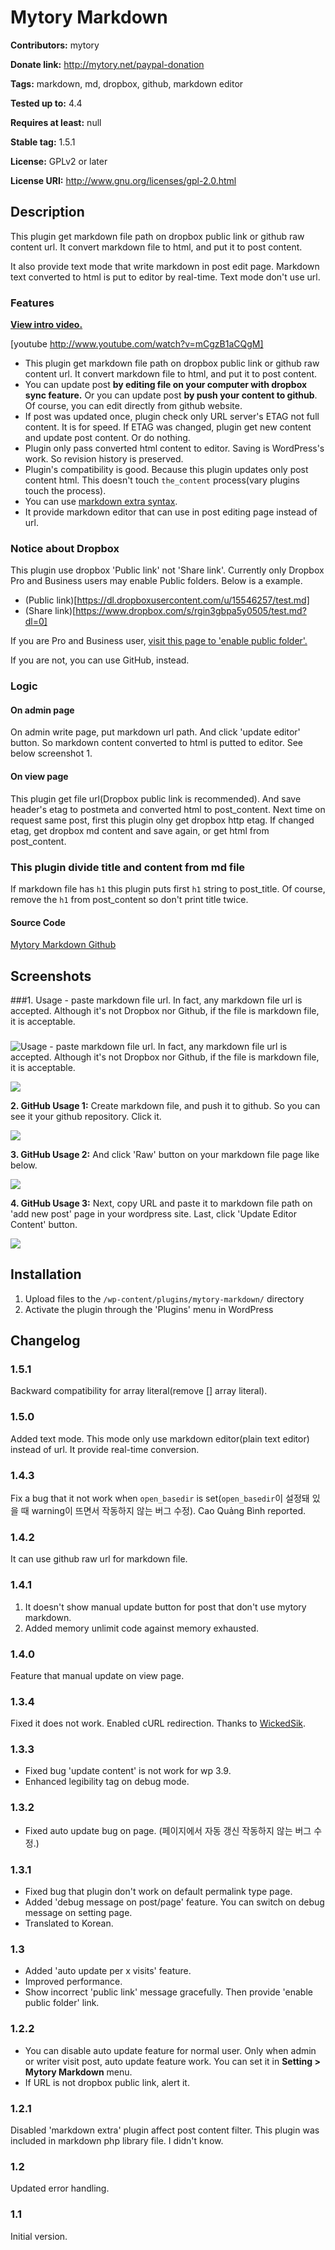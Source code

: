 # Mytory Markdown #
**Contributors:** mytory  
**Donate link:** http://mytory.net/paypal-donation  
**Tags:** markdown, md, dropbox, github, markdown editor  
**Tested up to:** 4.4  
**Requires at least:** null  
**Stable tag:** 1.5.1  
**License:** GPLv2 or later  
**License URI:** http://www.gnu.org/licenses/gpl-2.0.html  


## Description ##

This plugin get markdown file path on dropbox public link or github raw content url. It convert markdown file to html, and put it to post content.

It also provide text mode that write markdown in post edit page. Markdown text converted to html is put to editor by real-time. Text mode don't use url.

### Features ###

**[View intro video.](http://youtu.be/mCgzB1aCQgM)**

[youtube http://www.youtube.com/watch?v=mCgzB1aCQgM]

* This plugin get markdown file path on dropbox public link or github raw content url. It convert markdown file to html, and put it to post content.
* You can update post **by editing file on your computer with dropbox sync feature.** Or you can update post **by push your content to github**. Of course, you can edit directly from github website.
* If post was updated once, plugin check only URL server's ETAG not full content. It is for speed. If ETAG was changed, plugin get new content and update post content. Or do nothing.
* Plugin only pass converted html content to editor. Saving is WordPress's work. So revision history is preserved.
* Plugin's compatibility is good. Because this plugin updates only post content html. This doesn't touch `the_content` process(vary plugins touch the process).
* You can use [markdown extra syntax](http://michelf.ca/projects/php-markdown/extra/).
* It provide markdown editor that can use in post editing page instead of url.


### Notice about Dropbox ###

This plugin use dropbox 'Public link' not 'Share link'. Currently only Dropbox Pro and Business users may enable Public folders. Below is a example.

- (Public link)[https://dl.dropboxusercontent.com/u/15546257/test.md]
- (Share link)[https://www.dropbox.com/s/rgin3gbpa5y0505/test.md?dl=0]

If you are Pro and Business user, [visit this page to 'enable public folder'.](https://www.dropbox.com/enable_public_folder)

If you are not, you can use GitHub, instead.


### Logic ###

#### On admin page ####

On admin write page, put markdown url path. And click 'update editor' button. So markdown content converted to html is putted to editor. See below screenshot 1.

#### On view page ####

This plugin get file url(Dropbox public link is recommended). And save header's etag to postmeta and converted html to post_content. Next time on request same post, first this plugin olny get dropbox http etag. If changed etag, get dropbox md content and save again, or get html from post_content.

### This plugin divide title and content from md file ###

If markdown file has `h1` this plugin puts first `h1` string to post_title. Of course, remove the `h1` from post_content so don't print title twice.

#### Source Code ####

[Mytory Markdown Github](https://github.com/mytory/mytory-markdown)

## Screenshots ##

###1. Usage - paste markdown file url. In fact, any markdown file url is accepted. Although it's not Dropbox nor Github, if the file is markdown file, it is acceptable.###
![Usage - paste markdown file url. In fact, any markdown file url is accepted. Although it's not Dropbox nor Github, if the file is markdown file, it is acceptable.](http://dl.dropboxusercontent.com/u/15546257/wordpress-plugin/mytory-markdown/screenshot-1.png)


![](http://dl.dropboxusercontent.com/u/15546257/blog/mytory/mytory-markdown/animated.gif)

**2. GitHub Usage 1:** Create markdown file, and push it to github. So you can see it your github repository. Click it.  

![](https://dl.dropboxusercontent.com/u/15546257/blog/mytory/mytory-markdown/mytory-markdown-github-1.jpg)

**3. GitHub Usage 2:** And click 'Raw' button on your markdown file page like below.  

![](https://dl.dropboxusercontent.com/u/15546257/blog/mytory/mytory-markdown/mytory-markdown-github-2.jpg)

**4. GitHub Usage 3:** Next, copy URL and paste it to markdown file path on 'add new post' page in your wordpress site. Last, click 'Update Editor Content' button.  

![](https://dl.dropboxusercontent.com/u/15546257/blog/mytory/mytory-markdown/mytory-markdown-github-3.jpg)

## Installation ##

1. Upload files to the `/wp-content/plugins/mytory-markdown/` directory
1. Activate the plugin through the 'Plugins' menu in WordPress

## Changelog ##

### 1.5.1 ###

Backward compatibility for array literal(remove [] array literal).

### 1.5.0 ###

Added text mode. This mode only use markdown editor(plain text editor) instead of url. It provide real-time conversion.

### 1.4.3 ###

Fix a bug that it not work when `open_basedir` is set(`open_basedir`이 설정돼 있을 때 warning이 뜨면서 작동하지 않는 버그 수정). Cao Quảng Bình reported.

### 1.4.2 ###

It can use github raw url for markdown file.

### 1.4.1 ###

1. It doesn't show manual update button for post that don't use mytory markdown.
2. Added memory unlimit code against memory exhausted.

### 1.4.0 ###

Feature that manual update on view page.

### 1.3.4 ###

Fixed it does not work. Enabled cURL redirection. Thanks to [WickedSik](https://github.com/WickedSik).

### 1.3.3 ###

* Fixed bug 'update content' is not work for wp 3.9.
* Enhanced legibility tag on debug mode.

### 1.3.2 ###

* Fixed auto update bug on page. (페이지에서 자동 갱신 작동하지 않는 버그 수정.)

### 1.3.1 ###

* Fixed bug that plugin don't work on default permalink type page.
* Added 'debug message on post/page' feature. You can switch on debug message on setting page.
* Translated to Korean.

### 1.3 ###

* Added 'auto update per x visits' feature.
* Improved performance. 
* Show incorrect 'public link' message gracefully. Then provide 'enable public folder' link.

### 1.2.2 ###

* You can disable auto update feature for normal user. Only when admin or writer visit post, auto update feature work. You can set it in __Setting > Mytory Markdown__ menu.
* If URL is not dropbox public link, alert it.

### 1.2.1 ###

Disabled 'markdown extra' plugin affect post content filter. This plugin was included in markdown php library file. I didn't know.

### 1.2 ###

Updated error handling.

### 1.1 ###

Initial version.